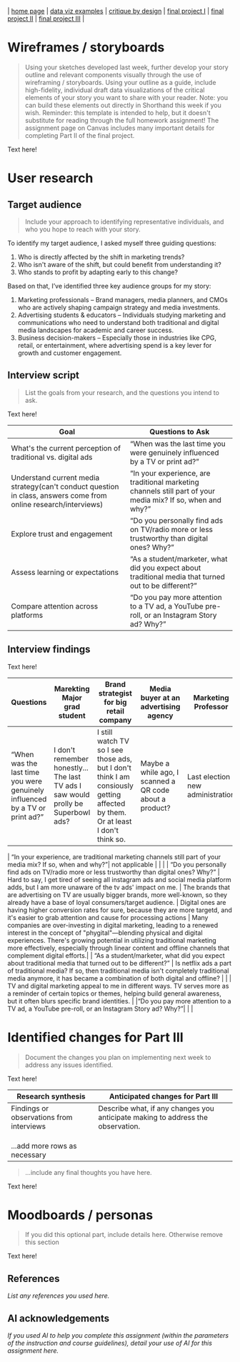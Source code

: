| [home page](https://cmustudent.github.io/tswd-portfolio-templates/) | [data viz examples](dataviz-examples) | [critique by design](critique-by-design) | [final project I](final-project-part-one) | [final project II](final-project-part-two) | [final project III](final-project-part-three) |

# Wireframes / storyboards
> Using your sketches developed last week, further develop your story outline and relevant components visually through the use of wireframing / storyboards. Using your outline as a guide, include high-fidelity, individual draft data visualizations of the critical elements of your story you want to share with your reader. Note: you can build these elements out directly in Shorthand this week if you wish.  Reminder: this template is intended to help, but it doesn't substitute for reading through the full homework assignment!  The assignment page on Canvas includes many important details for completing Part II of the final project. 

Text here!

# User research 

## Target audience
> Include your approach to identifying representative individuals, and who you hope to reach with your story. 

To identify my target audience, I asked myself three guiding questions:

1. Who is directly affected by the shift in marketing trends?
2. Who isn't aware of the shift, but could benefit from understanding it?
3. Who stands to profit by adapting early to this change?

Based on that, I’ve identified three key audience groups for my story:

1. Marketing professionals – Brand managers, media planners, and CMOs who are actively shaping campaign strategy and media investments.
2. Advertising students & educators – Individuals studying marketing and communications who need to understand both traditional and digital media landscapes for academic and career success.
3. Business decision-makers – Especially those in industries like CPG, retail, or entertainment, where advertising spend is a key lever for growth and customer engagement.

## Interview script
> List the goals from your research, and the questions you intend to ask. 

Text here!

| Goal | Questions to Ask |
|------|------------------|
|  What's the current perception of traditional vs. digital ads    |    “When was the last time you were genuinely influenced by a TV or print ad?”              |
|  Understand current media strategy(can't conduct question in class, answers come from online research/interviews)    |     “In your experience, are traditional marketing channels still part of your media mix? If so, when and why?”            |
|  Explore trust and engagement	    |       “Do you personally find ads on TV/radio more or less trustworthy than digital ones? Why?”            |
|  Assess learning or expectations		    |       “As a student/marketer, what did you expect about traditional media that turned out to be different?”            |
|  Compare attention across platforms	    |       “Do you pay more attention to a TV ad, a YouTube pre-roll, or an Instagram Story ad? Why?”            |


## Interview findings

Text here!

| Questions               | Marekting Major grad student | Brand strategist for big retail company | Media buyer at an advertising agency | Marketing Professor |
|-------------------------|------------------------------|-----------------------------------------|--------------------------------------|---------------------------------------------------|
| “When was the last time you were genuinely influenced by a TV or print ad?” | I don't remember honestly... The last TV ads I saw would prolly be Superbowl ads?|I still watch TV so I see those ads, but I don't think I am consiously getting affected by them. Or at least I don't think so.| Maybe a while ago, I scanned a QR code about a product? | Last election new administration |

| “In your experience, are traditional marketing channels still part of your media mix? If so, when and why?”|   not applicable    |             |             |
| “Do you personally find ads on TV/radio more or less trustworthy than digital ones? Why?” | Hard to say, I get tired of seeing all instagram ads and social media platform adds, but I am more unaware of the tv ads' impact on me. | The brands that are advertising on TV are usually bigger brands, more well-known, so they already have a base of loyal consumers/target audience. | Digital ones are having higher conversion rates for sure, because they are more targetd, and it's easier to grab attention and cause for processing actions            | Many companies are over-investing in digital marketing, leading to a renewed interest in the concept of "phygital"—blending physical and digital experiences. There's growing potential in utilizing traditional marketing more effectively, especially through linear content and offline channels that complement digital efforts.|
| “As a student/marketer, what did you expect about traditional media that turned out to be different?” | Is netflix ads a part of traditional media? If so, then traditional media isn't completely traditional media anymore, it has became a combination of both digital and offline? |  |  | TV and digital marketing appeal to me in different ways. TV serves more as a reminder of certain topics or themes, helping build general awareness, but it often blurs specific brand identities. |
|“Do you pay more attention to a TV ad, a YouTube pre-roll, or an Instagram Story ad? Why?”|  |  |

# Identified changes for Part III
> Document the changes you plan on implementing next week to address any issues identified.  

Text here!

| Research synthesis                       | Anticipated changes for Part III                                                |
|------------------------------------------|---------------------------------------------------------------------------------|
| Findings or observations from interviews | Describe what, if any changes you anticipate making to address the observation. |
|                                          |                                                                                 |
|                                          |                                                                                 |
|                                          |                                                                                 |
| ...add more rows as necessary            |                                                                                 |

> ...include any final thoughts you have here. 

Text here!

# Moodboards / personas
> If you did this optional part, include details here.  Otherwise remove this section

Text here!

## References
_List any references you used here._

## AI acknowledgements
_If you used AI to help you complete this assignment (within the parameters of the instruction and course guidelines), detail your use of AI for this assignment here._

